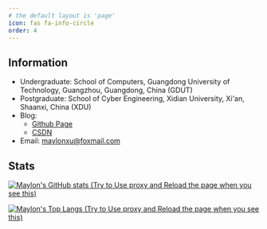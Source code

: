 ```yaml
---
# the default layout is 'page'
icon: fas fa-info-circle
order: 4
---
```


## Information
- Undergraduate: School of Computers, Guangdong University of Technology, Guangzhou, Guangdong, China (GDUT)
- Postgraduate: School of Cyber Engineering, Xidian University, Xi'an, Shaanxi, China (XDU)
- Blog: 
  - [Github Page](https://Country-If.github.io)
  - [CSDN](https://blog.csdn.net/weixin_45824303)
- Email: maylonxu@foxmail.com

## Stats
<!-- &hide=stars,commits,prs,issues,contribs -->
<!-- &theme=dark, radical, merko, gruvbox, tokyonight, onedark, cobalt, synthwave, highcontrast, dracula -->
[![Maylon's GitHub stats (Try to Use proxy and Reload the page when you see this)](https://github-readme-stats-three-brown-35.vercel.app/api?username=Country-If&show_icons=true&theme=radical)](https://github.com/Country-If)

<!-- ?hide=language1,language2 -->
<!-- &layout=compact -->
[![Maylon's Top Langs (Try to Use proxy and Reload the page when you see this)](https://github-readme-stats-three-brown-35.vercel.app/api/top-langs/?username=Country-If&hide=tcl,xslt,jupyter%20notebook,smarty&theme=tokyonight&layout=compact)](https://github.com/Country-If)

<!-- icons: https://rahuldkjain.github.io/gh-profile-readme-generator/ -->

